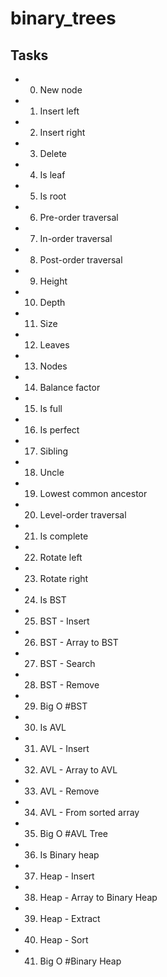 # binary_trees

## Tasks

+ 0. New node
+ 1. Insert left
+ 2. Insert right
+ 3. Delete
+ 4. Is leaf
+ 5. Is root
+ 6. Pre-order traversal
+ 7. In-order traversal
+ 8. Post-order traversal
+ 9. Height
+ 10. Depth
+ 11. Size
+ 12. Leaves
+ 13. Nodes
+ 14. Balance factor
+ 15. Is full
+ 16. Is perfect
+ 17. Sibling
+ 18. Uncle
+ 19. Lowest common ancestor
+ 20. Level-order traversal
+ 21. Is complete
+ 22. Rotate left
+ 23. Rotate right
+ 24. Is BST
+ 25. BST - Insert
+ 26. BST - Array to BST
+ 27. BST - Search
+ 28. BST - Remove
+ 29. Big O #BST
+ 30. Is AVL
+ 31. AVL - Insert
+ 32. AVL - Array to AVL
+ 33. AVL - Remove
+ 34. AVL - From sorted array
+ 35. Big O #AVL Tree
+ 36. Is Binary heap
+ 37. Heap - Insert
+ 38. Heap - Array to Binary Heap
+ 39. Heap - Extract
+ 40. Heap - Sort
+ 41. Big O #Binary Heap
